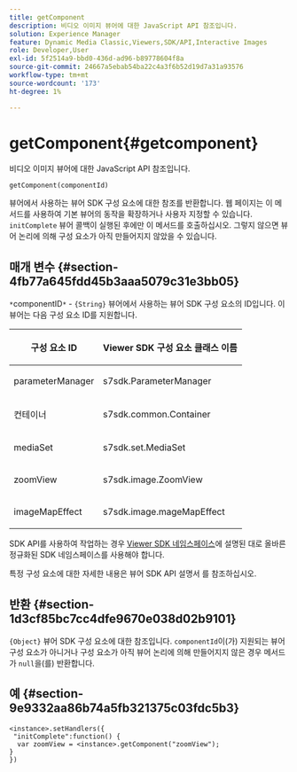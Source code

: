 ```yaml
---
title: getComponent
description: 비디오 이미지 뷰어에 대한 JavaScript API 참조입니다.
solution: Experience Manager
feature: Dynamic Media Classic,Viewers,SDK/API,Interactive Images
role: Developer,User
exl-id: 5f2514a9-bbd0-436d-ad96-b89778604f8a
source-git-commit: 24667a5ebab54ba22c4a3f6b52d19d7a31a93576
workflow-type: tm+mt
source-wordcount: '173'
ht-degree: 1%

---
```


# getComponent{#getcomponent}

비디오 이미지 뷰어에 대한 JavaScript API 참조입니다.

`getComponent(componentId)`

뷰어에서 사용하는 뷰어 SDK 구성 요소에 대한 참조를 반환합니다. 웹 페이지는 이 메서드를 사용하여 기본 뷰어의 동작을 확장하거나 사용자 지정할 수 있습니다. `initComplete` 뷰어 콜백이 실행된 후에만 이 메서드를 호출하십시오. 그렇지 않으면 뷰어 논리에 의해 구성 요소가 아직 만들어지지 않았을 수 있습니다.

## 매개 변수 {#section-4fb77a645fdd45b3aaa5079c31e3bb05}

`*`componentID`*` - `{String}` 뷰어에서 사용하는 뷰어 SDK 구성 요소의 ID입니다. 이 뷰어는 다음 구성 요소 ID를 지원합니다.

<table id="table_7B5DD9303EF44ADD847B13FFEAD135D9"> 
 <thead> 
  <tr> 
   <th colname="col1" class="entry"> <p>구성 요소 ID </p> </th> 
   <th colname="col2" class="entry"> <p>Viewer SDK 구성 요소 클래스 이름 </p> </th> 
  </tr> 
 </thead>
 <tbody> 
  <tr> 
   <td colname="col1"> <p> <span class="codeph"> parameterManager </span> </p> </td> 
   <td colname="col2"> <p> <span class="codeph"> s7sdk.ParameterManager </span> </p> </td> 
  </tr> 
  <tr> 
   <td colname="col1"> <p> <span class="codeph"> 컨테이너 </span> </p> </td> 
   <td colname="col2"> <p> <span class="codeph"> s7sdk.common.Container </span> </p> </td> 
  </tr> 
  <tr> 
   <td colname="col1"> <p> <span class="codeph"> mediaSet </span> </p> </td> 
   <td colname="col2"> <p> <span class="codeph"> s7sdk.set.MediaSet </span> </p> </td> 
  </tr> 
  <tr> 
   <td colname="col1"> <p> <span class="codeph"> zoomView </span> </p> </td> 
   <td colname="col2"> <p> <span class="codeph"> s7sdk.image.ZoomView </span> </p> </td> 
  </tr> 
  <tr> 
   <td colname="col1"> <p> <span class="codeph"> imageMapEffect </span> </p> </td> 
   <td colname="col2"> <p> <span class="codeph"> s7sdk.image.mageMapEffect </span> </p> </td> 
  </tr> 
 </tbody> 
</table>

SDK API를 사용하여 작업하는 경우 [Viewer SDK 네임스페이스](../../../c-html5-aem-asset-viewers/c-html5-aem-interactive-images/c-html5-aem-interactive-image-namespace.md#concept-00a31b9bc7eb4014b28c1ba661fe5265)에 설명된 대로 올바른 정규화된 SDK 네임스페이스를 사용해야 합니다.

특정 구성 요소에 대한 자세한 내용은 뷰어 SDK API 설명서 를 참조하십시오.

## 반환 {#section-1d3cf85bc7cc4dfe9670e038d02b9101}

`{Object}` 뷰어 SDK 구성 요소에 대한 참조입니다. `componentId`이(가) 지원되는 뷰어 구성 요소가 아니거나 구성 요소가 아직 뷰어 논리에 의해 만들어지지 않은 경우 메서드가 `null`을(를) 반환합니다.

## 예 {#section-9e9332aa86b74a5fb321375c03fdc5b3}

```
<instance>.setHandlers({ 
 "initComplete":function() { 
  var zoomView = <instance>.getComponent("zoomView"); 
} 
})
```
